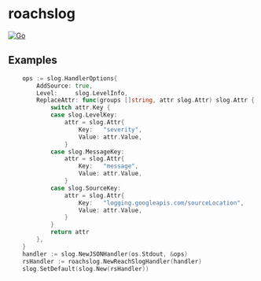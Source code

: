 # roachslog

[![Go](https://github.com/sdual/roachslog/actions/workflows/go-test.yml/badge.svg)](https://github.com/sdual/roachslog/actions/workflows/go-test.yml)

## Examples

```go
	ops := slog.HandlerOptions{
		AddSource: true,
		Level:     slog.LevelInfo,
		ReplaceAttr: func(groups []string, attr slog.Attr) slog.Attr {
			switch attr.Key {
			case slog.LevelKey:
				attr = slog.Attr{
					Key:   "severity",
					Value: attr.Value,
				}
			case slog.MessageKey:
				attr = slog.Attr{
					Key:   "message",
					Value: attr.Value,
				}
			case slog.SourceKey:
				attr = slog.Attr{
					Key:   "logging.googleapis.com/sourceLocation",
					Value: attr.Value,
				}
			}
			return attr
		},
	}
	handler := slog.NewJSONHandler(os.Stdout, &ops)
	rsHandler := roachslog.NewReachSlogHandler(handler)
	slog.SetDefault(slog.New(rsHandler))

```
